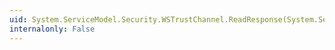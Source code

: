 ```yaml
---
uid: System.ServiceModel.Security.WSTrustChannel.ReadResponse(System.ServiceModel.Channels.Message)
internalonly: False
---
```

